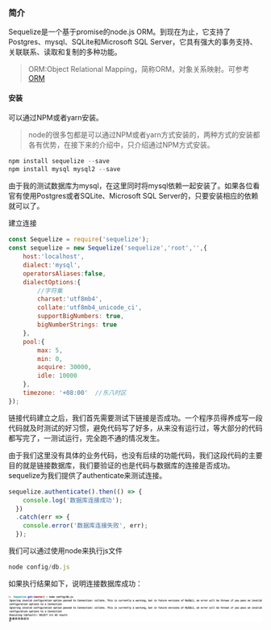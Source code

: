 ### 简介

Sequelize是一个基于promise的node.js ORM。到现在为止，它支持了Postgres、mysql、SQLite和Microsoft SQL Server，它具有强大的事务支持、关联联系、读取和复制的多种功能。

> ORM:Object Relational Mapping，简称ORM，对象关系映射。可参考[ORM](ORM.md)

#### 安装

可以通过NPM或者yarn安装。

> node的很多包都是可以通过NPM或者yarn方式安装的，两种方式的安装都各有优势，在接下来的介绍中，只介绍通过NPM方式安装。

```javascript
npm install sequelize --save
npm install mysql mysql2 --save
```

由于我的测试数据库为mysql，在这里同时将mysql依赖一起安装了。如果各位看官有使用Postgres或者SQLite、Microsoft SQL Server的，只要安装相应的依赖就可以了。

建立连接

```javascript
const Sequelize = require('sequelize');
const sequelize = new Sequelize('sequelize','root','',{
	host:'localhost',
	dialect:'mysql',
	operatorsAliases:false,
    dialectOptions:{
        //字符集
        charset:'utf8mb4',
        collate:'utf8mb4_unicode_ci',
        supportBigNumbers: true,
        bigNumberStrings: true
    },
    pool:{
        max: 5,
        min: 0,
        acquire: 30000,
        idle: 10000
    },
    timezone: '+08:00'  //东八时区
});
```

链接代码建立之后，我们首先需要测试下链接是否成功。一个程序员得养成写一段代码就及时测试的好习惯，避免代码写了好多，从来没有运行过，等大部分的代码都写完了，一测试运行，完全跑不通的情况发生。

由于我们这里没有具体的业务代码，也没有后续的功能代码，我们这段代码的主要目的就是链接数据库，我们要验证的也是代码与数据库的连接是否成功。sequelize为我们提供了authenticate来测试连接。

```javascript
sequelize.authenticate().then(() => {
    console.log('数据库连接成功');
  })
  .catch(err => {
    console.error('数据库连接失败', err);
  });
```

我们可以通过使用node来执行js文件

```javascript
node config/db.js
```

如果执行结果如下，说明连接数据库成功：

![image](./images/测试连接结果.png)